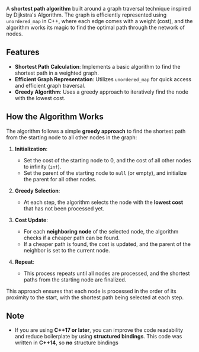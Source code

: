 A **shortest path algorithm** built around a graph traversal technique inspired by Dijkstra's Algorithm. The graph is efficiently represented using `unordered_map` in C++, where each edge comes with a weight (cost), and the algorithm works its magic to find the optimal path through the network of nodes.

## Features

- **Shortest Path Calculation**: Implements a basic algorithm to find the shortest path in a weighted graph.
- **Efficient Graph Representation**: Utilizes `unordered_map` for quick access and efficient graph traversal.
- **Greedy Algorithm**: Uses a greedy approach to iteratively find the node with the lowest cost.

## How the Algorithm Works

The algorithm follows a simple **greedy approach** to find the shortest path from the starting node to all other nodes in the graph:

1. **Initialization**: 
   - Set the cost of the starting node to 0, and the cost of all other nodes to infinity (`inf`).
   - Set the parent of the starting node to `null` (or empty), and initialize the parent for all other nodes.
   
2. **Greedy Selection**:
   - At each step, the algorithm selects the node with the **lowest cost** that has not been processed yet.
   
3. **Cost Update**:
   - For each **neighboring node** of the selected node, the algorithm checks if a cheaper path can be found.
   - If a cheaper path is found, the cost is updated, and the parent of the neighbor is set to the current node.
   
4. **Repeat**:
   - This process repeats until all nodes are processed, and the shortest paths from the starting node are finalized.

This approach ensures that each node is processed in the order of its proximity to the start, with the shortest path being selected at each step.

## Note

- If you are using **C++17 or later**, you can improve the code readability and reduce boilerplate by using **structured bindings**. This code was written in **C++14**, so **no** structure bindings


